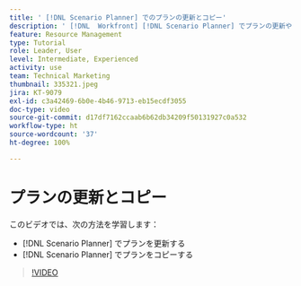 ```yaml
---
title: ' [!DNL Scenario Planner] でのプランの更新とコピー'
description: ' [!DNL  Workfront] [!DNL Scenario Planner] でプランの更新やコピーを行う方法を説明します。'
feature: Resource Management
type: Tutorial
role: Leader, User
level: Intermediate, Experienced
activity: use
team: Technical Marketing
thumbnail: 335321.jpeg
jira: KT-9079
exl-id: c3a42469-6b0e-4b46-9713-eb15ecdf3055
doc-type: video
source-git-commit: d17df7162ccaab6b62db34209f50131927c0a532
workflow-type: ht
source-wordcount: '37'
ht-degree: 100%

---
```


# プランの更新とコピー

このビデオでは、次の方法を学習します：

* [!DNL Scenario Planner] でプランを更新する
* [!DNL Scenario Planner] でプランをコピーする

>[!VIDEO](https://video.tv.adobe.com/v/335321/?quality=12&learn=on&enablevpops)
